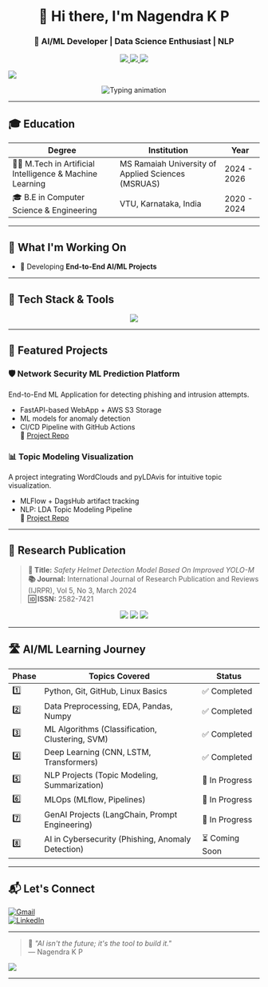 <div align="center">
  <h1>👋 Hi there, I'm Nagendra K P</h1>
  <h3>🚀 AI/ML Developer | Data Science Enthusiast | NLP</h3>
  <p>
    <a href="mailto:nagendrakp02@gmail.com" target="_blank">
      <img src="https://img.shields.io/badge/Gmail-D14836?style=for-the-badge&logo=gmail&logoColor=white" />
    </a>
    <a href="https://github.com/NagendraKP02">
      <img src="https://img.shields.io/github/followers/NagendraKP02?label=GitHub&style=for-the-badge&logo=github" />
    </a>
    <a href="https://linkedin.com/in/nagendrakp02">
      <img src="https://img.shields.io/badge/LinkedIn-0077B5?style=for-the-badge&logo=linkedin&logoColor=white" />
    </a>
  </p>
</div>

<img src="https://capsule-render.vercel.app/api?type=waving&color=gradient&height=140&section=header" />

<p align="center">
  <img src="https://readme-typing-svg.demolab.com?font=Fira+Code&size=20&pause=1500&color=0F62FE&width=850&lines=Building+AI-powered+Solutions+for+Tomorrow.;Data+Science+%7C+Deep+Learning" alt="Typing animation" />
</p>

---

## 🎓 Education

| Degree                           | Institution                                      | Year        |
|-----------------------------------|--------------------------------------------------|-------------|
| 🧑‍🎓 M.Tech in Artificial Intelligence & Machine Learning | MS Ramaiah University of Applied Sciences (MSRUAS) | 2024 - 2026 |
| 🎓 B.E in Computer Science & Engineering            | VTU, Karnataka, India                           | 2020 - 2024 |

---

## 🚀 What I'm Working On

- 🧠 Developing **End-to-End AI/ML Projects**

---

## 🧰 Tech Stack & Tools

<p align="center">
  <img src="https://skillicons.dev/icons?i=python,sklearn,docker,git,mongodb,mysql" />
</p>

---

## 📁 Featured Projects

### 🛡️ Network Security ML Prediction Platform
End-to-End ML Application for detecting phishing and intrusion attempts.
- FastAPI-based WebApp + AWS S3 Storage  
- ML models for anomaly detection  
- CI/CD Pipeline with GitHub Actions  
🔗 [Project Repo](https://github.com/nagendrakp02/Phishing-Detection)

### 📊 Topic Modeling Visualization
A project integrating WordClouds and pyLDAvis for intuitive topic visualization.
- MLFlow + DagsHub artifact tracking  
- NLP: LDA Topic Modeling Pipeline  
🔗 [Project Repo](https://github.com/nagendrakp02/TopicModeling)

---

## 📖 Research Publication

> **📝 Title:** *Safety Helmet Detection Model Based On Improved YOLO-M*  
> **📚 Journal:** International Journal of Research Publication and Reviews (IJRPR), Vol 5, No 3, March 2024  
> **🆔 ISSN:** 2582-7421

<p align="center">
  <img src="https://img.shields.io/badge/Research%20Topic-Safety%20Helmet%20Detection-darkred?style=for-the-badge" />
  <img src="https://img.shields.io/badge/Tech-YOLO%20%7C%20DeepLearning-blue?style=for-the-badge" />
  <img src="https://img.shields.io/badge/Domain-Computer%20Vision-brightgreen?style=for-the-badge" />
</p>

---

## 🛣️ AI/ML Learning Journey

| Phase | Topics Covered                                    | Status         |
|-------|---------------------------------------------------|----------------|
| 1️⃣   | Python, Git, GitHub, Linux Basics                 | ✅ Completed   |
| 2️⃣   | Data Preprocessing, EDA, Pandas, Numpy            | ✅ Completed   |
| 3️⃣   | ML Algorithms (Classification, Clustering, SVM)   | ✅ Completed   |
| 4️⃣   | Deep Learning (CNN, LSTM, Transformers)           | ✅ Completed   |
| 5️⃣   | NLP Projects (Topic Modeling, Summarization)      | 🔄 In Progress |
| 6️⃣   | MLOps (MLflow, Pipelines)                         | 🔄 In Progress |
| 7️⃣   | GenAI Projects (LangChain, Prompt Engineering)    | 🔄 In Progress |
| 8️⃣   | AI in Cybersecurity (Phishing, Anomaly Detection) | ⏳ Coming Soon |

---

## 📬 Let's Connect

[![Gmail](https://img.shields.io/badge/Gmail-D14836?style=flat-square&logo=gmail&logoColor=white)](mailto:nagendrakp02@gmail.com)  
[![LinkedIn](https://img.shields.io/badge/LinkedIn-0077B5?style=flat-square&logo=linkedin&logoColor=white)](https://linkedin.com/in/nagendrakp02)

---

> 💬 *"AI isn't the future; it's the tool to build it."*  
> — Nagendra K P

<img src="https://capsule-render.vercel.app/api?type=waving&color=gradient&height=120&section=footer"/>

---
